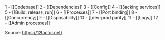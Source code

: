 
1 - [[Codebase]]
2 - [[Dependencies]]
3 - [[Config]]
4 - [[Backing services]]
5 - [[Build, release, run]]
6  - [[Processes]]
7 - [[Port binding]]
8 - [[Concurrency]]
9 - [[Disposability]]
10 - [[dev-prod parity]]
11 - [[Logs]]
12 - [[Admin processes]]

Source: https://12factor.net/